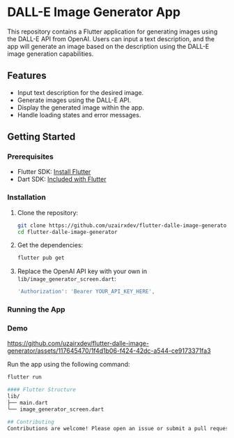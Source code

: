 # DALL-E Image Generator App

This repository contains a Flutter application for generating images using the DALL-E API from OpenAI. Users can input a text description, and the app will generate an image based on the description using the DALL-E image generation capabilities.

## Features

- Input text description for the desired image.
- Generate images using the DALL-E API.
- Display the generated image within the app.
- Handle loading states and error messages.

## Getting Started

### Prerequisites

- Flutter SDK: [Install Flutter](https://flutter.dev/docs/get-started/install)
- Dart SDK: [Included with Flutter](https://flutter.dev/docs/get-started/install)

### Installation

1. Clone the repository:

    ```bash
    git clone https://github.com/uzairxdev/flutter-dalle-image-generator.git
    cd flutter-dalle-image-generator
    ```

2. Get the dependencies:

    ```bash
    flutter pub get
    ```

3. Replace the OpenAI API key with your own in `lib/image_generator_screen.dart`:

    ```dart
    'Authorization': 'Bearer YOUR_API_KEY_HERE',
    ```

### Running the App

### Demo
https://github.com/uzairxdev/flutter-dalle-image-generator/assets/117645470/1f4d1b06-f424-42dc-a544-ce9173371fa3

Run the app using the following command:

```bash
flutter run

#### Flutter Structure
lib/
├── main.dart
└── image_generator_screen.dart

## Contributing
Contributions are welcome! Please open an issue or submit a pull request.



